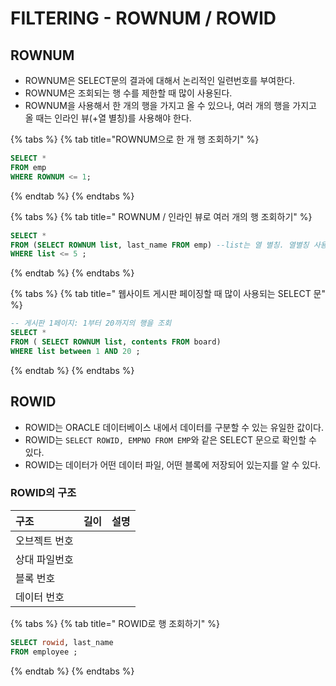 # FILTERING - ROWNUM / ROWID

## ROWNUM

* ROWNUM은 SELECT문의 결과에 대해서 논리적인 일련번호를 부여한다.
* ROWNUM은 조회되는 행 수를 제한할 때 많이 사용된다. 
* ROWNUM을 사용해서 한 개의 행을 가지고 올 수 있으나, 여러 개의 행을 가지고 올 때는 인라인 뷰\(+열 별칭\)를 사용해야 한다. 

{% tabs %}
{% tab title="ROWNUM으로 한 개 행 조회하기" %}
```sql
SELECT * 
FROM emp 
WHERE ROWNUM <= 1;
```
{% endtab %}
{% endtabs %}

{% tabs %}
{% tab title=" ROWNUM / 인라인 뷰로 여러 개의 행 조회하기" %}
```sql
SELECT * 
FROM (SELECT ROWNUM list, last_name FROM emp) --list는 열 별칭. 열별칭 사용해야 한다.
WHERE list <= 5 ;
```
{% endtab %}
{% endtabs %}

{% tabs %}
{% tab title=" 웹사이트 게시판 페이징할 때 많이 사용되는 SELECT 문" %}
```sql
-- 게시판 1페이지: 1부터 20까지의 행을 조회
SELECT * 
FROM ( SELECT ROWNUM list, contents FROM board) 
WHERE list between 1 AND 20 ;
```
{% endtab %}
{% endtabs %}

## ROWID

* ROWID는 ORACLE 데이터베이스 내에서 데이터를 구분할 수 있는 유일한 값이다. 
* ROWID는 `SELECT ROWID, EMPNO FROM EMP`와 같은 SELECT 문으로 확인할 수 있다. 
* ROWID는 데이터가 어떤 데이터 파일, 어떤 블록에 저장되어 있는지를 알 수 있다.

### ROWID의 구조

| 구조 | 길이 | 설명 |
| :--- | :--- | :--- |
| 오브젝트 번호 |  |  |
| 상대 파일번호 |  |  |
| 블록 번호 |  |  |
| 데이터 번호 |  |  |

{% tabs %}
{% tab title=" ROWID로 행 조회하기" %}
```sql
SELECT rowid, last_name
FROM employee ;
```
{% endtab %}
{% endtabs %}

